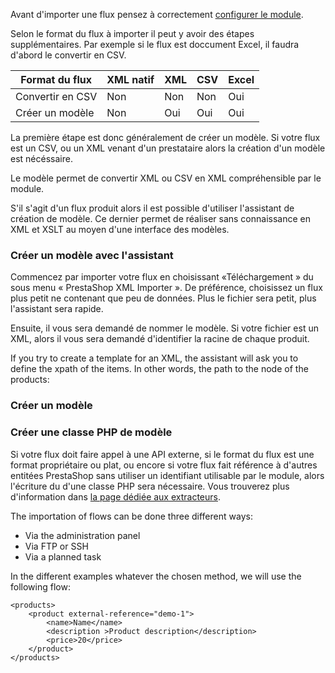 Avant d'importer une flux pensez à correctement [configurer le module](!fr/Installation).

Selon le format du flux à importer il peut y avoir des étapes supplémentaires. Par exemple si le flux est doccument Excel, il faudra d'abord le convertir en CSV.

| Format du flux   | XML natif | XML | CSV | Excel |
|------------------|-----------|-----|-----|-------|
| Convertir en CSV | Non       | Non | Non | Oui   |
| Créer un modèle  | Non       | Oui | Oui | Oui   |


La première étape est donc généralement de créer un modèle. Si votre flux est un CSV, ou un XML venant d'un prestataire alors la création d'un modèle est nécéssaire.

Le modèle permet de convertir XML ou CSV en XML compréhensible par le module.

S'il s'agit d'un flux produit alors il est possible d'utiliser l'assistant de création de modèle. Ce dernier permet de réaliser sans connaissance en XML et XSLT au moyen d'une interface des modèles.

### Créer un modèle avec l'assistant

Commencez par importer votre flux en choisissant «Téléchargement » du sous menu « PrestaShop XML Importer ». De préférence, choisissez un flux plus petit ne contenant que peu de données. Plus le fichier sera petit, plus l'assistant sera rapide.

Ensuite, il vous sera demandé de nommer le modèle. Si votre fichier est un XML, alors il vous sera demandé d'identifier la racine de chaque produit.

If you try to create a template for an XML, the assistant will ask you to define the xpath of the items. In other words, the path to the node of the products:

### Créer un modèle

### Créer une classe PHP de modèle

Si votre flux doit faire appel à une API externe, si le format du flux est une format propriétaire ou plat, ou encore si votre flux fait référence à d'autres entitées PrestaShop sans utiliser un identifiant utilisable par le module, alors l'écriture du d'une classe PHP sera nécessaire. Vous trouverez plus d'information dans [la page dédiée aux extracteurs](!fr/Avance/Extracteurs).




The importation of flows can be done three different ways:

* Via the administration panel 
* Via FTP or SSH
* Via a planned task

In the different examples whatever the chosen method, we will use the following flow:

```
<products>
	<product external-reference="demo-1">
		<name>Name</name>
		<description >Product description</description>
		<price>20</price>
	</product>
</products>
```
